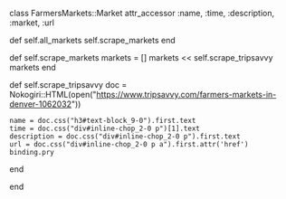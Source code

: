 class FarmersMarkets::Market 
  attr_accessor :name, :time, :description, :market, :url 
  
  def self.all_markets 
    self.scrape_markets
  end 
  
  def self.scrape_markets
    markets = []
    markets << self.scrape_tripsavvy 
    markets 
  end 
  
  def self.scrape_tripsavvy
    doc = Nokogiri::HTML(open("https://www.tripsavvy.com/farmers-markets-in-denver-1062032"))
     
    
    name = doc.css("h3#text-block_9-0").first.text
    time = doc.css("div#inline-chop_2-0 p")[1].text
    description = doc.css("div#inline-chop_2-0 p").first.text
    url = doc.css("div#inline-chop_2-0 p a").first.attr('href')
    binding.pry
    
  end 
  
end 